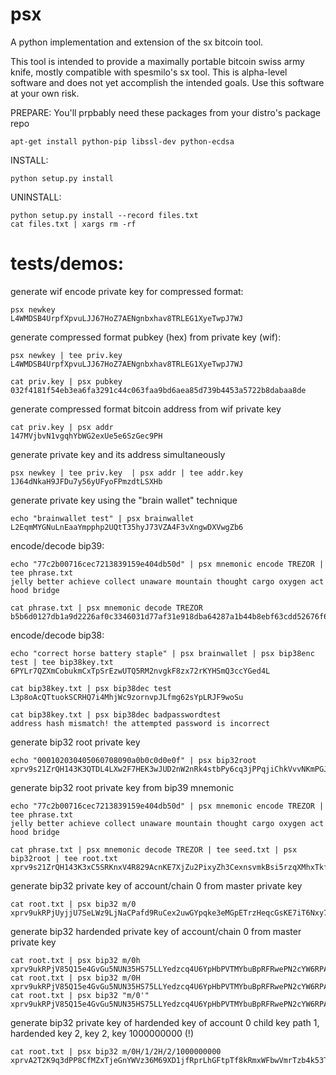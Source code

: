 # psx
A python implementation and extension of the sx bitcoin tool.

This tool is intended to provide a maximally portable bitcoin swiss army knife, mostly compatible with spesmilo's sx tool. This is alpha-level software and does not yet accomplish the intended goals. Use this software at your own risk.

PREPARE: You'll prpbably need these packages from your distro's package repo

    apt-get install python-pip libssl-dev python-ecdsa

INSTALL:

    python setup.py install

UNINSTALL:

    python setup.py install --record files.txt
    cat files.txt | xargs rm -rf

tests/demos:
=====================

generate wif encode private key for compressed format:

    psx newkey
    L4WMDSB4UrpfXpvuLJJ67HoZ7AENgnbxhav8TRLEG1XyeTwpJ7WJ

generate compressed format pubkey (hex) from private key (wif):

    psx newkey | tee priv.key
    L4WMDSB4UrpfXpvuLJJ67HoZ7AENgnbxhav8TRLEG1XyeTwpJ7WJ
    
    cat priv.key | psx pubkey
    032f4181f54eb3ea6fa3291c44c063faa9bd6aea85d739b4453a5722b8dabaa8de

generate compressed format bitcoin address from wif private key

    cat priv.key | psx addr
    147MVjbvN1vgqhYbWG2exUe5e6SzGec9PH

generate private key and its address simultaneously 

    psx newkey | tee priv.key  | psx addr | tee addr.key
    1J64dNkaH9JFDu7y56yUFyoFPmzdtLSXHb

generate private key using the "brain wallet" technique

    echo "brainwallet test" | psx brainwallet
    L2EqmMYGNuLnEaaYmpphp2UQtT35hyJ73VZA4F3vXngwDXVwgZb6

encode/decode bip39:

    echo "77c2b00716cec7213839159e404db50d" | psx mnemonic encode TREZOR | tee phrase.txt
    jelly better achieve collect unaware mountain thought cargo oxygen act hood bridge

    cat phrase.txt | psx mnemonic decode TREZOR
    b5b6d0127db1a9d2226af0c3346031d77af31e918dba64287a1b44b8ebf63cdd52676f672a290aae502472cf2d602c051f3e6f18055e84e4c43897fc4e51a6ff

encode/decode bip38:

    echo "correct horse battery staple" | psx brainwallet | psx bip38enc test | tee bip38key.txt
    6PYLr7QZXmCobukmCxTpSrEzwUTQ5RM2nvgkF8zx72rKYHSmQ3ccYGed4L

    cat bip38key.txt | psx bip38dec test
    L3p8oAcQTtuokSCRHQ7i4MhjWc9zornvpJLfmg62sYpLRJF9woSu

    cat bip38key.txt | psx bip38dec badpasswordtest
    address hash mismatch! the attempted password is incorrect

generate bip32 root private key

    echo "000102030405060708090a0b0c0d0e0f" | psx bip32root
    xprv9s21ZrQH143K3QTDL4LXw2F7HEK3wJUD2nW2nRk4stbPy6cq3jPPqjiChkVvvNKmPGJxWUtg6LnF5kejMRNNU3TGtRBeJgk33yuGBxrMPHi

generate bip32 root private key from bip39 mnemonic

    echo "77c2b00716cec7213839159e404db50d" | psx mnemonic encode TREZOR | tee phrase.txt
    jelly better achieve collect unaware mountain thought cargo oxygen act hood bridge
    
    cat phrase.txt | psx mnemonic decode TREZOR | tee seed.txt | psx bip32root | tee root.txt
    xprv9s21ZrQH143K3xC5SRKnxV4R829AcnKE7XjZu2PixyZh3CexnsvmkBsi5rzqXMhxTkfLJFB6FuHJPWxxvcH5eYvCDvWcYAMXpbpGGiVUDfH

generate bip32 private key of account/chain 0 from master private key

    cat root.txt | psx bip32 m/0
    xprv9ukRPjUyjjU7SeLWz9LjNaCPafd9RuCex2uwGYpqke3eMGpETrzHeqcGsKE7iT6Nxy7UydYwbAJhy1FZeRme4i61pMhoywoyhMU5M8KoKdh

generate bip32 hardended private key of account/chain 0 from master private key

    cat root.txt | psx bip32 m/0h
    xprv9ukRPjV85Q15e4GvGu5NUN35HS75LLYedzcq4U6YpHbPVTMYbuBpRFRwePN2cYW6RPAeLkpnp4Lxb2K32fhReMtYyRjw5315WG8q6jYtxBz
    cat root.txt | psx bip32 m/0H
    xprv9ukRPjV85Q15e4GvGu5NUN35HS75LLYedzcq4U6YpHbPVTMYbuBpRFRwePN2cYW6RPAeLkpnp4Lxb2K32fhReMtYyRjw5315WG8q6jYtxBz
    cat root.txt | psx bip32 "m/0'"
    xprv9ukRPjV85Q15e4GvGu5NUN35HS75LLYedzcq4U6YpHbPVTMYbuBpRFRwePN2cYW6RPAeLkpnp4Lxb2K32fhReMtYyRjw5315WG8q6jYtxBz

generate bip32 private key of hardended key of account 0 child key path 1, hardended key 2, key 2, key 1000000000 (!)

    cat root.txt | psx bip32 m/0H/1/2H/2/1000000000
    xprvA2T2K9q3dPP8CfMZxTjeGnYWVz36M69XD1jfRprLhGFtpTf8kRmxWFbwVmrTzb4k53T2StLD4kacHW7iqyCLzCknTjKgCTEQwWP8aY7rQEk
